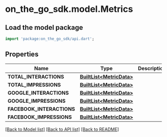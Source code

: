 # on_the_go_sdk.model.Metrics

## Load the model package
```dart
import 'package:on_the_go_sdk/api.dart';
```

## Properties
Name | Type | Description | Notes
------------ | ------------- | ------------- | -------------
**TOTAL_INTERACTIONS** | [**BuiltList&lt;MetricData&gt;**](MetricData.md) |  | [optional] 
**TOTAL_IMPRESSIONS** | [**BuiltList&lt;MetricData&gt;**](MetricData.md) |  | [optional] 
**GOOGLE_INTERACTIONS** | [**BuiltList&lt;MetricData&gt;**](MetricData.md) |  | [optional] 
**GOOGLE_IMPRESSIONS** | [**BuiltList&lt;MetricData&gt;**](MetricData.md) |  | [optional] 
**FACEBOOK_INTERACTIONS** | [**BuiltList&lt;MetricData&gt;**](MetricData.md) |  | [optional] 
**FACEBOOK_IMPRESSIONS** | [**BuiltList&lt;MetricData&gt;**](MetricData.md) |  | [optional] 

[[Back to Model list]](../README.md#documentation-for-models) [[Back to API list]](../README.md#documentation-for-api-endpoints) [[Back to README]](../README.md)


